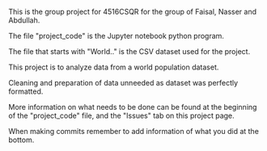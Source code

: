 This is the group project for 4516CSQR for the group of Faisal, Nasser and Abdullah.

The file "project_code" is the Jupyter notebook python program.

The file that starts with "World.." is the CSV dataset used for the project.

This project is to analyze data from a world population dataset.

Cleaning and preparation of data unneeded as dataset was perfectly formatted.

More information on what needs to be done can be found at the beginning of the "project_code" file, and the "Issues" tab on this project page.

When making commits remember to add information of what you did at the bottom.
